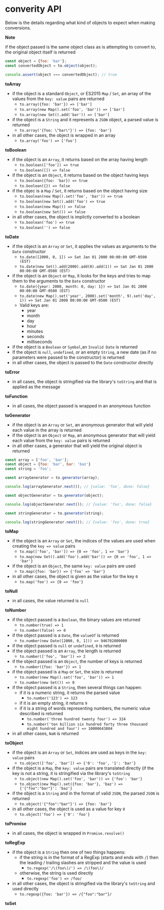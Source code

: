 # converity API

Below is the details regarding what kind of objects to expect when making conversions.

**Note**

if the object passed is the same object class as is attempting to convert to, the original object itself is returned

```javascript
const object = {foo: 'bar'};
const convertedObject = to.object(object);

console.assert(object === convertedObject); // true
```

**toArray**

* if the object is a standard `Object`, or ES2015 `Map` / `Set`, an array of the values from the `key: value` pairs are returned
  * `to.array({foo: 'bar'}) => ['bar']`
  * `to.array(new Map().set('foo', 'bar')) => ['bar']`
  * `to.array(new Set().add('bar')) => ['bar']`
* if the object is a `String` and it represents a `JSON` object, a parsed value is returned
  * `to.array('{foo: \"bar\"}') => {foo: 'bar'}`
* in all other cases, the object is wrapped in an array
  * `to.array('foo') => ['foo']`

**toBoolean**

* if the object is an `Array`, it returns based on the array having length
  * `to.boolean(['foo']) => true`
  * `to.boolean([]) => false`
* if the object is an `Object`, it returns based on the object having keys
  * `to.boolean({foo: 'bar}) => true`
  * `to.boolean({}) => false`
* if the objec is a `Map` / `Set`, it returns based on the object having size
  * `to.boolean(new Map().set('foo', 'bar')) => true`
  * `to.boolean(new Set().add('foo') => true`
  * `to.boolean(new Map()) => false`
  * `to.boolean(new Set()) => false`
* in all other cases, the object is implictly converted to a boolean
  * `to.boolean('foo') => true`
  * `to.boolean('') => false`

**toDate**

* if the object is an `Array` or `Set`, it applies the values as arguments to the `Date` constructor
  * `to.date([2000, 0, 1]) => Sat Jan 01 2000 00:00:00 GMT-0500 (EST)`
  * `to.date(new Set().add(2000).add(0).add(1)) => Sat Jan 01 2000 00:00:00 GMT-0500 (EST)`
* if the object is an `Object` or `Map`, it looks for the keys and tries to map them to the arguments to the `Date` constructor
  * `to.date({year: 2000, month: 0, day: 1}) => Sat Jan 01 2000 00:00:00 GMT-0500 (EST)`
  * `to.date(new Map().set('year', 2000).set('month', 9).set('day', 1)) => Sat Jan 01 2000 00:00:00 GMT-0500 (EST)`
  * Valid keys are:
    * year
    * month
    * day
    * hour
    * minutes
    * seconds
    * milliseconds
* if the object is a `Boolean` or `Symbol`,an `Invalid Date` is returned
* If the object is `null`, `undefined`, or an empty `String`, a new date (as if no parameters were passed to the constructor) is returned
* in all other cases, the object is passed to the `Date` constructor directly

**toError**

* in all cases, the object is stringified via the library's `toString` and that is applied as the message

**toFunction**

* in all cases, the object passed is wrapped in an anonymous function

**toGenerator**

* if the object is an `Array` or `Set`, an anonymous generator that will yield each value in the array is returned
* if the object is an `Object` or `Map`, an anonymous generator that will yield each value from the `key: value` pairs is returned
* in all other cases, a generator that will yield the original object is returned

```javascript
const array = ['foo', 'bar'];
const object = {foo: 'bar', bar: 'baz'}
const string = 'foo';

const arrayGenerator = to.generator(array);

console.log(arrayGenerator.next()); // {value: 'foo', done: false}

const objectGenerator = to.generator(object);

console.log(objectGenerator.next()); // {value: 'foo', done: false}

const stringGenerator = to.generator(string);

console.log(stringGenerator.next()); // {value: 'foo', done: true}
```

**toMap**

* if the object is an `Array` or `Set`, the indices of the values are used when creating the `key => value` pairs
  * `to.map(['foo', 'bar']) => {0 => 'foo', 1 => 'bar'}`
  * `to.map(new Set().add('foo').add('bar')) => {0 => 'foo', 1 => 'bar'}`
* if the object is an `Object`, the same `key: value` pairs are used
  * `to.map({foo: 'bar}) => {'foo' => 'bar'}`
* in all other cases, the object is given as the value for the key `0`
  * `to.map('foo') => {0 => 'foo'}`

**toNull**

* in all cases, the value returned is `null`

**toNumber**

* if the object passed is a `Boolean`, the binary values are returned
  * `to.number(true) => 1`
  * `to.number(false) => 0`
* if the object passed is a `Date`, the `valueOf` is returned
  * `to.number(new Date([2000, 0, 1])) => 946702800000`
* if the object passed is `null` or `undefined`, `0` is returned
* if the object passed is an `Array`, the length is returned
  * `to.number(['foo', 'bar']) => 2`
* if the object passed is an `Object`, the number of keys is returned
  * `to.number({foo: 'bar'}) => 1`
* if the object passed is a `Map` or `Set`, the size is returned
  * `to.number(new Map().set('foo', 'bar')) => 1`
  * `to.number(new Set()) => 0`
* if the object passed is a `String`, then several things can happen:
  * if it is a numeric string, it returns the parsed value
    * `to.number('123') => 123`
  * if it is an empty string, it returns `9`
  * if it is a string of words representing numbers, the numeric value described is returned
    * `to.number('three hundred twenty four') => 324`
    * `to.number('ten billion six hundred forty three thousand eight hundred and four') => 10000643804`
* in all other cases, `NaN` is returned

**toObject**

* if the object is an `Array` or `Set`, indices are used as keys in the `key: value` pairs
  * `to.object(['foo', 'bar']) => {'0': 'foo', '1': 'bar'}`
* if the object is a `Map`, the `key: value` pairs are translated directly (if the key is not a string, it is stringified via the library's `toString`
  * `to.object(new Map().set('foo', 'bar')) => {'foo': 'bar'}`
  * `to.object(new Map().set({foo: 'bar'}, 'baz') => {'{"foo":"bar"}': 'baz'}`
* if the object is a `String` and in the format of valid `JSON`, the parsed `JSON` is returned
  * `to.object('{"foo":"bar"}') => {foo: 'bar'}`
* in all other cases, the object is used as a value for key `0`
  * `to.object('foo') => {'0': 'foo'}`

**toPromise**

* in all cases, the object is wrapped in `Promise.resolve()`

**toRegExp**

* if the object is a `String` then one of two things happens:
  * if the string is in the format of a RegExp (starts and ends with `/`) then the leading / trailing slashes are stripped and the value is used
    * `to.regexp('/\(foo\)/') => /\(foo\)/`
  * otherwise, the string is used directly
    * `to.regexp('foo') => /foo/`
* in all other cases, the object is stringified via the library's `toString` and used directly
  * `to.regexp({foo: 'bar'}) => /{"foo":"bar"}/`

**toSet**


